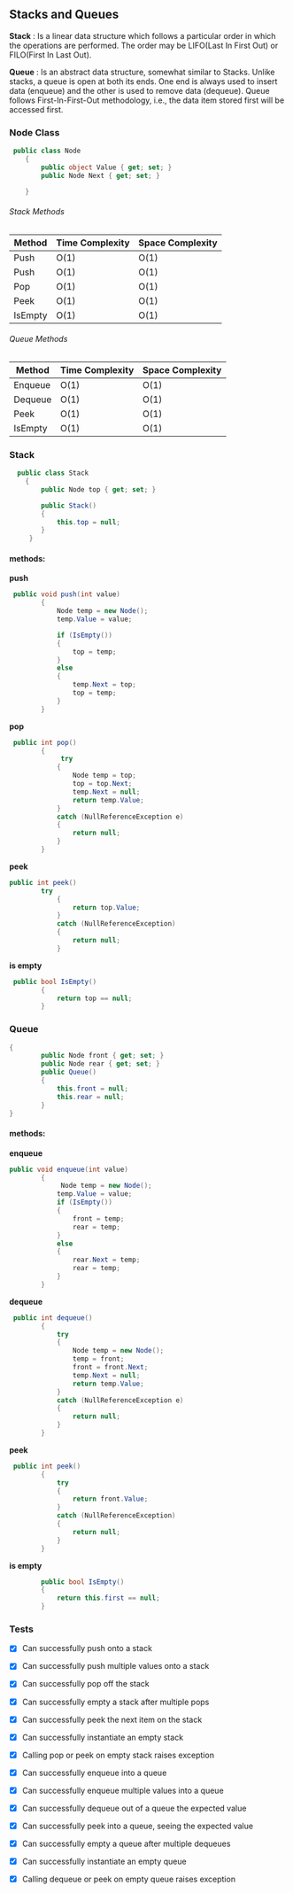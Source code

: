 ## Stacks and Queues

**Stack** : Is a linear data structure which follows a particular order in which the operations are performed. The order may be LIFO(Last In First Out) or FILO(First In Last Out).

**Queue** : Is an abstract data structure, somewhat similar to Stacks. Unlike stacks, a queue is open at both its ends. One end is always used to insert data (enqueue) and the other is used to remove data (dequeue). Queue follows First-In-First-Out methodology, i.e., the data item stored first will be accessed first.


###  Node Class

```C#
 public class Node
    {
        public object Value { get; set; }
        public Node Next { get; set; }

    }
```
###### Stack Methods

| Method  | Time Complexity | Space Complexity |
| -------- | --------- | --------- |
| Push  | O(1) |  O(1) |
| Push  |	O(1)   |	O(1)  |
| Pop | O(1) | O(1) |
| Peek | O(1) | O(1) |
| IsEmpty | O(1) | O(1) |

###### Queue Methods


| Method  | Time Complexity | Space Complexity |
| -------- | --------- | --------- |
| Enqueue  | O(1) |  O(1) |
| Dequeue  | O(1) |  O(1) |
| Peek  | O(1) |  O(1) |
| IsEmpty  | O(1) |  O(1) |



### Stack

```C#
  public class Stack
    {
        public Node top { get; set; }

        public Stack()
        {
            this.top = null;
        }
     }
```

#### methods:

**push**
```C#
 public void push(int value)
        {
            Node temp = new Node();
            temp.Value = value;

            if (IsEmpty())
            {
                top = temp;
            }
            else
            {
                temp.Next = top;
                top = temp;
            }
        }
```
**pop**
```C#
 public int pop()
        {
             try
            {
                Node temp = top;
                top = top.Next;
                temp.Next = null;
                return temp.Value;
            }
            catch (NullReferenceException e)
            {
                return null;
            }
        }
```

**peek**
```C#
public int peek()
        try
            {
                return top.Value;
            }
            catch (NullReferenceException)
            {
                return null;
            }
```

**is empty**
```C#
 public bool IsEmpty()
        {
            return top == null;
        }
```

### Queue

```C#
{
        public Node front { get; set; }
        public Node rear { get; set; }
        public Queue()
        {
            this.front = null;
            this.rear = null;
        }
}

```

#### methods:

**enqueue**
```C#
public void enqueue(int value)
        {
             Node temp = new Node();
            temp.Value = value;
            if (IsEmpty())
            {
                front = temp;
                rear = temp;
            }
            else
            {
                rear.Next = temp;
                rear = temp;
            }
        }
```


**dequeue**
```C#
 public int dequeue()
        {
            try
            {
                Node temp = new Node();
                temp = front;
                front = front.Next;
                temp.Next = null;
                return temp.Value;
            }
            catch (NullReferenceException e)
            {
                return null;
            }
        }
```

**peek**
```C#
 public int peek()
        {
            try
            {
                return front.Value;
            }
            catch (NullReferenceException)
            {
                return null;
            }
        }
```

**is empty**
```C#
        public bool IsEmpty()
        {
            return this.first == null;
        }
```



### Tests

- [x] Can successfully push onto a stack
- [x] Can successfully push multiple values onto a stack
- [x] Can successfully pop off the stack
- [x] Can successfully empty a stack after multiple pops
- [x] Can successfully peek the next item on the stack
- [x] Can successfully instantiate an empty stack
- [x] Calling pop or peek on empty stack raises exception
- [x] Can successfully enqueue into a queue
- [x] Can successfully enqueue multiple values into a queue
- [x] Can successfully dequeue out of a queue the expected value
- [x] Can successfully peek into a queue, seeing the expected value
- [x] Can successfully empty a queue after multiple dequeues
- [x] Can successfully instantiate an empty queue
- [x] Calling dequeue or peek on empty queue raises exception

